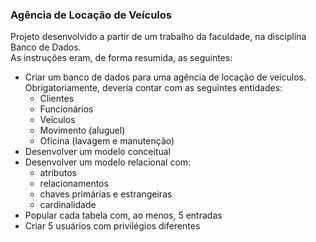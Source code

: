 ### Agência de Locação de Veículos
Projeto desenvolvido a partir de um trabalho da faculdade, na disciplina Banco de Dados.   
As instruções eram, de forma resumida, as seguintes:
- Criar um banco de dados para uma agência de locação de veículos. Obrigatoriamente, deveria contar com as seguintes entidades:
    - Clientes
    - Funcionários
    - Veículos
    - Movimento (aluguel)
    - Oficina (lavagem e manutenção)
- Desenvolver um modelo conceitual
- Desenvolver um modelo relacional com:
    - atributos
    - relacionamentos
    - chaves primárias e estrangeiras
    - cardinalidade
- Popular cada tabela com, ao menos, 5 entradas
- Criar 5 usuários com privilégios diferentes

